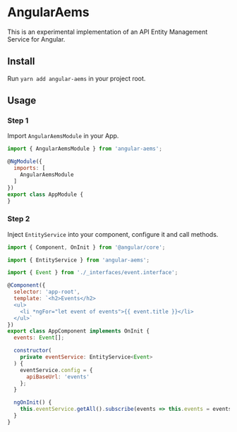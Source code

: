 # AngularAems

This is an experimental implementation of an API Entity Management Service for Angular.

## Install

Run `yarn add angular-aems` in your project root.

## Usage

### Step 1
Import `AngularAemsModule` in your App.

```js
import { AngularAemsModule } from 'angular-aems';

@NgModule({
  imports: [
    AngularAemsModule
  ]
})
export class AppModule {
}
```

### Step 2

Inject `EntityService` into your component, configure it and call methods.

```js
import { Component, OnInit } from '@angular/core';

import { EntityService } from 'angular-aems';

import { Event } from './_interfaces/event.interface';

@Component({
  selector: 'app-root',
  template: `<h2>Events</h2>
  <ul>
    <li *ngFor="let event of events">{{ event.title }}</li>
  </ul>`
})
export class AppComponent implements OnInit {
  events: Event[];

  constructor(
    private eventService: EntityService<Event>
  ) {
    eventService.config = {
      apiBaseUrl: 'events'
    };
  }

  ngOnInit() {
    this.eventService.getAll().subscribe(events => this.events = events);
  }
}

```
